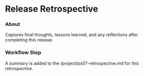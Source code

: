 # Release Retrospective

### About
Captures final thoughts, lessons learned, and any reflections after completing this release.

### Workflow Step
A summary is added to the /project/ps07-retrospective.md for this retrospective.